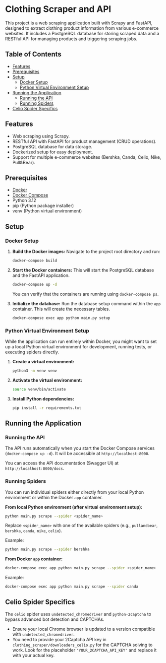 # Clothing Scraper and API

This project is a web scraping application built with Scrapy and FastAPI, designed to extract clothing product information from various e-commerce websites. It includes a PostgreSQL database for storing scraped data and a RESTful API for managing products and triggering scraping jobs.

## Table of Contents
- [Features](#features)
- [Prerequisites](#prerequisites)
- [Setup](#setup)
  - [Docker Setup](#docker-setup)
  - [Python Virtual Environment Setup](#python-virtual-environment-setup)
- [Running the Application](#running-the-application)
  - [Running the API](#running-the-api)
  - [Running Spiders](#running-spiders)
- [Celio Spider Specifics](#celio-spider-specifics)

## Features
- Web scraping using Scrapy.
- RESTful API with FastAPI for product management (CRUD operations).
- PostgreSQL database for data storage.
- Dockerized setup for easy deployment.
- Support for multiple e-commerce websites (Bershka, Canda, Celio, Nike, Pull&Bear).

## Prerequisites
- [Docker](https://docs.docker.com/get-docker/)
- [Docker Compose](https://docs.docker.com/compose/install/)
- Python 3.12
- pip (Python package installer)
- venv (Python virtual environment)

## Setup

### Docker Setup

1.  **Build the Docker images:**
    Navigate to the project root directory and run:
    ```bash
    docker-compose build
    ```

2.  **Start the Docker containers:**
    This will start the PostgreSQL database and the FastAPI application.
    ```bash
    docker-compose up -d
    ```
    You can verify that the containers are running using `docker-compose ps`.

3.  **Initialize the database:**
    Run the database setup command within the `app` container. This will create the necessary tables.
    ```bash
    docker-compose exec app python main.py setup
    ```

### Python Virtual Environment Setup

While the application can run entirely within Docker, you might want to set up a local Python virtual environment for development, running tests, or executing spiders directly.

1.  **Create a virtual environment:**
    ```bash
    python3 -m venv venv
    ```

2.  **Activate the virtual environment:**
    ```bash
    source venv/bin/activate
    ```

3.  **Install Python dependencies:**
    ```bash
    pip install -r requirements.txt
    ```

## Running the Application

### Running the API

The API runs automatically when you start the Docker Compose services (`docker-compose up -d`). It will be accessible at `http://localhost:8000`.

You can access the API documentation (Swagger UI) at `http://localhost:8000/docs`.

### Running Spiders

You can run individual spiders either directly from your local Python environment or within the Docker `app` container.

**From local Python environment (after virtual environment setup):**
```bash
python main.py scrape --spider <spider_name>
```
Replace `<spider_name>` with one of the available spiders (e.g., `pullandbear`, `bershka`, `canda`, `nike`, `celio`).

Example:
```bash
python main.py scrape --spider bershka
```

**From Docker `app` container:**
```bash
docker-compose exec app python main.py scrape --spider <spider_name>
```
Example:
```bash
docker-compose exec app python main.py scrape --spider canda
```

## Celio Spider Specifics

The `celio` spider uses `undetected_chromedriver` and `python-2captcha` to bypass advanced bot detection and CAPTCHAs.

-   Ensure your local Chrome browser is updated to a version compatible with `undetected_chromedriver`.
-   You need to provide your 2Captcha API key in `clothing_scraper/downloaders_celio.py` for the CAPTCHA solving to work. Look for the placeholder `'YOUR_2CAPTCHA_API_KEY'` and replace it with your actual key.
